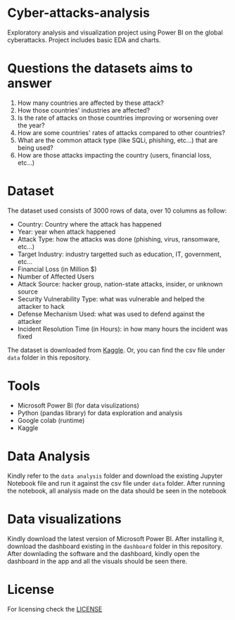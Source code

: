 # Cyber-attacks-analysis
Exploratory analysis and visualization project using Power BI on the global cyberattacks. Project includes basic EDA and charts.

# Questions the datasets aims to answer
1. How many countries are affected by these attack?
2. How those countries' industries are affected?
3. Is the rate of attacks on those countries improving or worsening over the year?
4. How are some countries' rates of attacks compared to other countries?
5. What are the common attack type (like SQLi, phishing, etc...) that are being used?
6. How are those attacks impacting the country (users, financial loss, etc...)

# Dataset
The dataset used consists of 3000 rows of data, over 10 columns as follow:
* Country: Country where the attack has happened
* Year: year when attack happened
* Attack Type: how the attacks was done (phishing, virus, ransomware, etc...)
* Target Industry: industry targetted such as education, IT, government, etc...
* Financial Loss (in Million $)
* Number of Affected Users
* Attack Source: hacker group, nation-state attacks, insider, or unknown source
* Security Vulnerability Type: what was vulnerable and helped the attacker to hack
* Defense Mechanism Used: what was used to defend against the attacker
* Incident Resolution Time (in Hours): in how many hours the incident was fixed

The dataset is downloaded from [Kaggle](https://www.kaggle.com/datasets/atharvasoundankar/global-cybersecurity-threats-2015-2024). Or, you can find the csv file under `data` folder in this repository.

# Tools
* Microsoft Power BI (for data visulizations)
* Python (pandas library) for data exploration and analysis
* Google colab (runtime)
* Kaggle

# Data Analysis
Kindly refer to the `data analysis` folder and download the existing Jupyter Notebook file and run it against the csv file under `data` folder. After running the notebook, all analysis  made on the data should be seen in the notebook

# Data visualizations
Kindly download the latest version of Microsoft Power BI. After installing it, download the dashboard existing in the `dashboard` folder in this repository. After downlading the software and the dashboard, kindly open the dashboard in the app and all the visuals should be seen there.

# License
For licensing check the [LICENSE](LICENSE.md)
  
